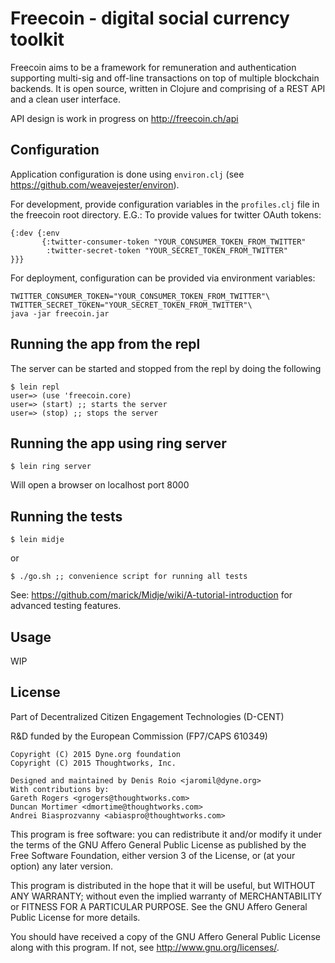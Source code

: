 # Freecoin - digital social currency toolkit

Freecoin aims to be a framework for remuneration and authentication supporting multi-sig and off-line transactions on top of multiple blockchain backends. It is open source, written in Clojure and comprising of a REST API and a clean user interface.

API design is work in progress on http://freecoin.ch/api

## Configuration

Application configuration is done using `environ.clj` (see https://github.com/weavejester/environ).

For development, provide configuration variables in the `profiles.clj` file in the freecoin root directory.
E.G.: To provide values for twitter OAuth tokens:

```
{:dev {:env
       {:twitter-consumer-token "YOUR_CONSUMER_TOKEN_FROM_TWITTER"
        :twitter-secret-token "YOUR_SECRET_TOKEN_FROM_TWITTER"
}}}
```

For deployment, configuration can be provided via environment variables:
```
TWITTER_CONSUMER_TOKEN="YOUR_CONSUMER_TOKEN_FROM_TWITTER"\
TWITTER_SECRET_TOKEN="YOUR_SECRET_TOKEN_FROM_TWITTER"\
java -jar freecoin.jar
```

## Running the app from the repl

The server can be started and stopped from the repl by doing the following

```
$ lein repl
user=> (use 'freecoin.core)
user=> (start) ;; starts the server
user=> (stop) ;; stops the server
```

## Running the app using ring server

```
$ lein ring server
```

Will open a browser on localhost port 8000

## Running the tests

```
$ lein midje
```
or
```
$ ./go.sh ;; convenience script for running all tests
```
See: https://github.com/marick/Midje/wiki/A-tutorial-introduction for advanced testing features.

## Usage

WIP

## License

Part of Decentralized Citizen Engagement Technologies (D-CENT)

R&D funded by the European Commission (FP7/CAPS 610349) 

```
Copyright (C) 2015 Dyne.org foundation
Copyright (C) 2015 Thoughtworks, Inc.
```

```
Designed and maintained by Denis Roio <jaromil@dyne.org>
With contributions by:
Gareth Rogers <grogers@thoughtworks.com>
Duncan Mortimer <dmortime@thoughtworks.com>
Andrei Biasprozvanny <abiaspro@thoughtworks.com>
```

This program is free software: you can redistribute it and/or modify
it under the terms of the GNU Affero General Public License as published by
the Free Software Foundation, either version 3 of the License, or
(at your option) any later version.

This program is distributed in the hope that it will be useful,
but WITHOUT ANY WARRANTY; without even the implied warranty of
MERCHANTABILITY or FITNESS FOR A PARTICULAR PURPOSE.  See the
GNU Affero General Public License for more details.

You should have received a copy of the GNU Affero General Public License
along with this program.  If not, see <http://www.gnu.org/licenses/>.

